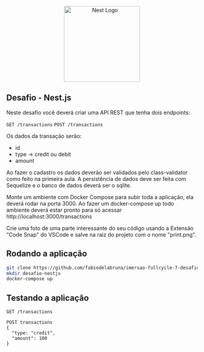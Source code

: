 <p align="center">
  <a href="http://nestjs.com/" target="blank"><img src="https://nestjs.com/img/logo-small.svg" width="200" alt="Nest Logo" /></a>
</p>

## Desafio - Nest.js

Neste desafio você deverá criar uma API REST que tenha dois endpoints:

```GET /transactions```
```POST /transactions```

Os dados da transação serão:

 - id
 - type -> credit ou debit
 - amount

Ao fazer o cadastro os dados deverão ser validados pelo class-validator como feito na primeira aula.
A persistência de dados deve ser feita com Sequelize e o banco de dados deverá ser o sqlite.

Monte um ambiente com Docker Compose para subir toda a aplicação, ela deverá rodar na porta 3000.
Ao fazer um docker-compose up todo ambiente deverá estar pronto para só acessar http://localhost:3000/transactions

Crie uma foto de uma parte interessante do seu código usando a Extensão "Code Snap" do VSCode e salve na raiz do projeto com o nome "print.png".

## Rodando a aplicação

```bash
git clone https://github.com/fabiodelabruna/imersao-fullcycle-7-desafios.git
mkdir desafio-nestjs
docker-compose up
```

## Testando a aplicação

```
GET /transactions
```

```
POST transactions
{
  "type: "credit",
  "amount": 100
}
```
